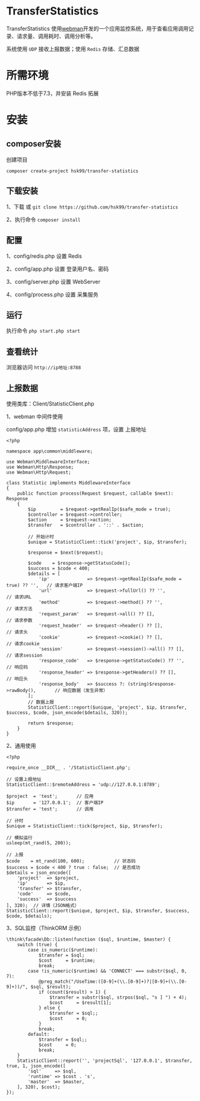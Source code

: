 # TransferStatistics

TransferStatistics 使用[webman](https://github.com/walkor/webman)开发的一个应用监控系统，用于查看应用调用记录、请求量、调用耗时、调用分析等。

系统使用 `UDP` 接收上报数据；使用 `Redis` 存储、汇总数据


# 所需环境

PHP版本不低于7.3，并安装 Redis 拓展


# 安装

## composer安装

创建项目

`composer create-project hsk99/transfer-statistics`

## 下载安装

1、下载 或 `git clone https://github.com/hsk99/transfer-statistics`

2、执行命令 `composer install`

## 配置

1、config/redis.php 设置 Redis

2、config/app.php 设置 登录用户名、密码

3、config/server.php 设置 WebServer

4、config/process.php 设置 采集服务

## 运行

执行命令 `php start.php start`

## 查看统计

浏览器访问 `http://ip地址:8788`

## 上报数据

使用类库：Client/StatisticClient.php

1、webman 中间件使用

config/app.php 增加 `statisticAddress` 项，设置 上报地址

```
<?php

namespace app\common\middleware;

use Webman\MiddlewareInterface;
use Webman\Http\Response;
use Webman\Http\Request;

class Statistic implements MiddlewareInterface
{
    public function process(Request $request, callable $next): Response
    {
        $ip         = $request->getRealIp($safe_mode = true);
        $controller = $request->controller;
        $action     = $request->action;
        $transfer   = $controller . '::' . $action;

        // 开始计时
        $unique = StatisticClient::tick('project', $ip, $transfer);

        $response = $next($request);

        $code    = $response->getStatusCode();
        $success = $code < 400;
        $details = [
            'ip'              => $request->getRealIp($safe_mode = true) ?? '',   // 请求客户端IP
            'url'             => $request->fullUrl() ?? '',                      // 请求URL
            'method'          => $request->method() ?? '',                       // 请求方法
            'request_param'   => $request->all() ?? [],                          // 请求参数
            'request_header'  => $request->header() ?? [],                       // 请求头
            'cookie'          => $request->cookie() ?? [],                       // 请求cookie
            'session'         => $request->session()->all() ?? [],               // 请求session
            'response_code'   => $response->getStatusCode() ?? '',               // 响应码
            'response_header' => $response->getHeaders() ?? [],                  // 响应头
            'response_body'   => $success ?: (string)$response->rawBody(),       // 响应数据（发生异常）
        ];
        // 数据上报
        StatisticClient::report($unique, 'project', $ip, $transfer, $success, $code, json_encode($details, 320));

        return $response;
    }
}

```

2、通用使用

```
<?php

require_once __DIR__ . '/StatisticClient.php';

// 设置上报地址
StatisticClient::$remoteAddress = 'udp://127.0.0.1:8789';

$project  = 'test';       // 应用
$ip       = '127.0.0.1';  // 客户端IP
$transfer = 'test';       // 调用

// 计时
$unique = StatisticClient::tick($project, $ip, $transfer);

// 模拟运行
usleep(mt_rand(5, 200));

// 上报
$code    = mt_rand(100, 600);           // 状态码
$success = $code < 400 ? true : false;  // 是否成功
$details = json_encode([
    'project'  => $project,
    'ip'       => $ip,
    'transfer' => $transfer,
    'code'     => $code,
    'success'  => $success
], 320);  // 详情（JSON格式）
StatisticClient::report($unique, $project, $ip, $transfer, $success, $code, $details);

```

3、SQL监控（ThinkORM 示例）

```
\think\facade\Db::listen(function ($sql, $runtime, $master) {
    switch (true) {
        case is_numeric($runtime):
            $transfer = $sql;
            $cost     = $runtime;
            break;
        case !is_numeric($runtime) && 'CONNECT' === substr($sql, 0, 7):
            @preg_match("/UseTime:([0-9]+(\\.[0-9]+)?|[0-9]+(\\.[0-9]+))/", $sql, $result);
            if (count($result) > 1) {
                $transfer = substr($sql, strpos($sql, "s ] ") + 4);
                $cost     = $result[1];
            } else {
                $transfer = $sql;;
                $cost     = 0;
            }
            break;
        default:
            $transfer = $sql;;
            $cost     = 0;
            break;
    }
    StatisticClient::report('', 'projectSql', '127.0.0.1', $transfer, true, 1, json_encode([
        'sql'     => $sql,
        'runtime' => $cost . 's',
        'master'  => $master,
    ], 320), $cost);
});
```